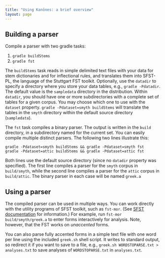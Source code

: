 ```yaml
---
title: "Using Kanōnes: a brief overview"
layout: page
---
```


## Building a parser

Compile a parser with two gradle tasks:

1. `gradle buildStems`
2. `gradle fst`

The `buildStems` task reads in simple delimited text files with your data for stem dictionaries and for inflectional rules, and translates them into SFST-PL, the language of the Stuttgart FST toolkit. Optionally, use the `datadir` to specify a directory where you store your data tables, e.g., `gradle -Pdatadir`. The default value is the `sampledata` directory in the distribution.  Within `datadir`, you should have one or more subdirectories with a complete set of tables for a given corpus.  You may choose which one to use with the `dataset` property.  `gradle -Pdataset=smyth buildStems` will translate the tables in the `smyth` directory within the default source directory (`sampledata`).

The `fst` task compiles a binary parser.  The output is written in the `build` directory, in a subdirectory named for the current set.  You can easily compile multiple distinct parsers.  The following two lines illustrate this:

    gradle -Pdataset=smyth buildStems && gradle -Pdataset=smyth fst
    gradle -Pdataset=attic buildStems && gradle -Pdataset=attic fst

Both lines use the default source directory (since no `datadir` property was specified).  The first line compiles a parser for the `smyth` corpus in `build/smyth`, while the second line compiles a parser for the `attic` corpus in `build/attic`.  The binary parser in each case will be named `greek.a`


## Using a parser

The compiled parser can be used in multiple ways.  You can work directly with the utility programs of SFST toolkit, such as `fst-mor`.   (See [SFST documentation](http://www.cis.uni-muenchen.de/~schmid/tools/SFST/) for information.)  For example,  run `fst-mor build/smyth/greek.a` to enter forms interactively for analysis.  Note, however, that the FST works on *unaccented* forms.

You can also parse fully accented forms in a simple text file with one word per line using the included `greek.sh` shell script.  It writes to standard output, so redirect it if you want to save to a file, e.g., `greek.sh WORDSTOPARSE.txt > analyses.txt` to save analyses of `WORDSTOPARSE.txt` in `analyses.txt`.
